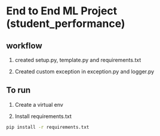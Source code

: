 # End to End ML Project (student_performance)

## workflow
1. created setup.py, template.py and requirements.txt

2. Created custom exception in exception.py and logger.py

## To run 
1. Create a virtual env

2. Install requirements.txt
```bash
pip install -r requirements.txt
```